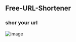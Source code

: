 ## Free-URL-Shortener

### shor your url 

![image](https://github.com/user-attachments/assets/406e20eb-bf2f-45c5-a78a-f65ce1c5e9db)
